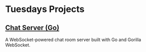  # Tuesdays Projects

## [Chat Server (Go)](chat-server-go)
A WebSocket-powered chat room server built with Go and Gorilla WebSocket.
